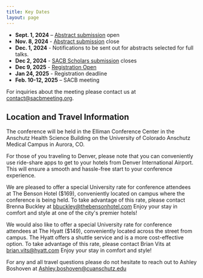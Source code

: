 ```yaml
---
title: Key Dates
layout: page
---
```


- **Sept. 1, 2024** – [Abstract submission](https://forms.gle/UXhGmTXK7HDtKi9p9) open
- **Nov. 8, 2024** - [Abstract submission](https://forms.gle/UXhGmTXK7HDtKi9p9) close
- **Dec. 1, 2024** - Notifications to be sent out for abstracts selected for full talks.
- **Dec 2, 2024** - [SACB Scholars submission](https://forms.gle/MjJjLuBP6D2ZhBHG8) closes
- **Dec 9, 2025** - [Registration Open](https://cvent.me/747BO2)
- **Jan 24, 2025** - Registration deadline
- **Feb. 10-12, 2025** – SACB meeting

For inquiries about the meeting please contact us at [contact@sacbmeeting.org](mailto:contact@sacbmeeting.org).

## Location and Travel Information
The conference will be held in the Elliman Conference Center in the Anschutz Health Science Building on the University of Colorado Anschutz Medical Campus in Aurora, CO. 

For those of you traveling to Denver, please note that you can conveniently use ride-share apps to get to your hotels from Denver International Airport. This will ensure a smooth and hassle-free start to your conference experience.

We are pleased to offer a special University rate for conference attendees at The Benson Hotel ($169), conveniently located on campus where the conference is being held. To take advantage of this rate, please contact Brenna Buckley at bbuckley@thebensonhotel.com Enjoy your stay in comfort and style at one of the city's premier hotels!

We would also like to offer a special University rate for conference attendees at The Hyatt ($149), conveniently located across the street from campus. The Hyatt offers a shuttle service and is a more cost-effective option. To take advantage of this rate, please contact Brian Vits at brian.vits@hyatt.com Enjoy your stay in comfort and style!

For any and all travel questions please do not hesitate to reach out to Ashley Boshoven at Ashley.boshoven@cuanschutz.edu
